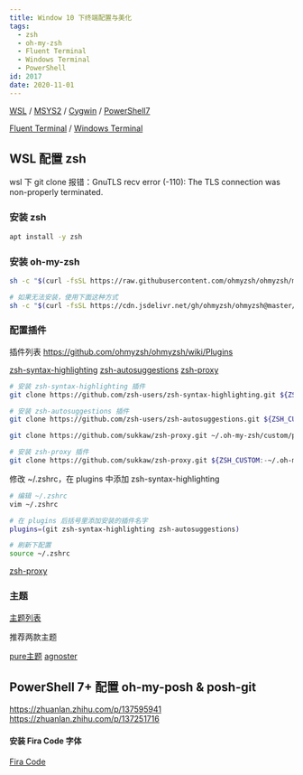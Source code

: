 ```yaml
---
title: Window 10 下终端配置与美化
tags:
  - zsh
  - oh-my-zsh
  - Fluent Terminal
  - Windows Terminal
  - PowerShell
id: 2017
date: 2020-11-01
---
```


[WSL](https://docs.microsoft.com/zh-cn/windows/wsl/install-win10) / [MSYS2](https://www.msys2.org/) / [Cygwin](http://www.cygwin.com/) / [PowerShell7](https://github.com/PowerShell/PowerShell/releases)

[Fluent Terminal](https://github.com/felixse/FluentTerminal/releases) / [Windows Terminal](https://github.com/microsoft/terminal/releases)

## WSL 配置 zsh

wsl 下 git clone 报错：GnuTLS recv error (-110): The TLS connection was non-properly terminated.

### 安装 zsh

```bash
apt install -y zsh
```

### 安装 oh-my-zsh

```bash
sh -c "$(curl -fsSL https://raw.githubusercontent.com/ohmyzsh/ohmyzsh/master/tools/install.sh)"

# 如果无法安装，使用下面这种方式
sh -c "$(curl -fsSL https://cdn.jsdelivr.net/gh/ohmyzsh/ohmyzsh@master/tools/install.sh)"
```

### 配置插件

插件列表 https://github.com/ohmyzsh/ohmyzsh/wiki/Plugins

[zsh-syntax-highlighting](https://github.com/zsh-users/zsh-syntax-highlighting)
[zsh-autosuggestions](https://github.com/zsh-users/zsh-autosuggestions)
[zsh-proxy](https://github.com/SukkaW/zsh-proxy)

```bash
# 安装 zsh-syntax-highlighting 插件
git clone https://github.com/zsh-users/zsh-syntax-highlighting.git ${ZSH_CUSTOM:-~/.oh-my-zsh/custom}/plugins/zsh-syntax-highlighting

# 安装 zsh-autosuggestions 插件
git clone https://github.com/zsh-users/zsh-autosuggestions.git ${ZSH_CUSTOM:-~/.oh-my-zsh/custom}/plugins/zsh-autosuggestions

git clone https://github.com/sukkaw/zsh-proxy.git ~/.oh-my-zsh/custom/plugins/zsh-proxy

# 安装 zsh-proxy 插件
git clone https://github.com/sukkaw/zsh-proxy.git ${ZSH_CUSTOM:-~/.oh-my-zsh/custom}/plugins/zsh-proxy
```

修改 ~/.zshrc，在 plugins 中添加 zsh-syntax-highlighting

```bash
# 编辑 ~/.zshrc
vim ~/.zshrc

# 在 plugins 后括号里添加安装的插件名字
plugins=(git zsh-syntax-highlighting zsh-autosuggestions)

# 刷新下配置
source ~/.zshrc
```

[zsh-proxy](https://github.com/SukkaW/zsh-proxy)

### 主题

[主题列表](https://github.com/ohmyzsh/ohmyzsh/wiki/themes)

推荐两款主题

[pure主题](https://github.com/sindresorhus/pure/)
[agnoster](https://github.com/agnoster/agnoster-zsh-theme)

## PowerShell 7+ 配置 oh-my-posh & posh-git

https://zhuanlan.zhihu.com/p/137595941
https://zhuanlan.zhihu.com/p/137251716

#### 安装 Fira Code 字体

[Fira Code](https://github.com/tonsky/FiraCode/releases)
